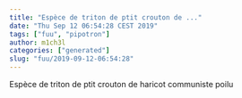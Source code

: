```yaml
---
title: "Espèce de triton de ptit crouton de ..."
date: "Thu Sep 12 06:54:28 CEST 2019"
tags: ["fuu", "pipotron"]
author: m1ch3l
categories: ["generated"]
slug: "fuu/2019-09-12-06:54:28"
---
```


Espèce de triton de ptit crouton de haricot communiste poilu
